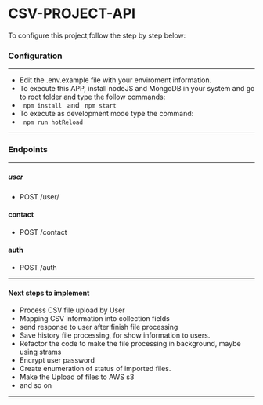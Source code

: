 # CSV-PROJECT-API
To configure this project,follow the step by step below:

### Configuration
----
* Edit the .env.example file with your enviroment information.
* To execute this APP, install nodeJS and MongoDB in your system and go to root folder and type the follow commands:
*   <code> npm install </code> and <code> npm start </code>
*  To execute as development mode type the command:
*  <code> npm run hotReload </code>
----  

### Endpoints
----
##### user
* POST /user/


#### contact
* POST /contact

#### auth
* POST /auth
    
-----

#### Next steps to implement
* Process CSV file upload by User
* Mapping CSV information into collection fields
* send response to user after finish file processing
* Save history file processing, for show information to users.
* Refactor the code to make the file processing in background, maybe using strams
* Encrypt user password
* Create enumeration of status of imported files.
* Make the Upload of files to AWS s3
* and so on
-----



